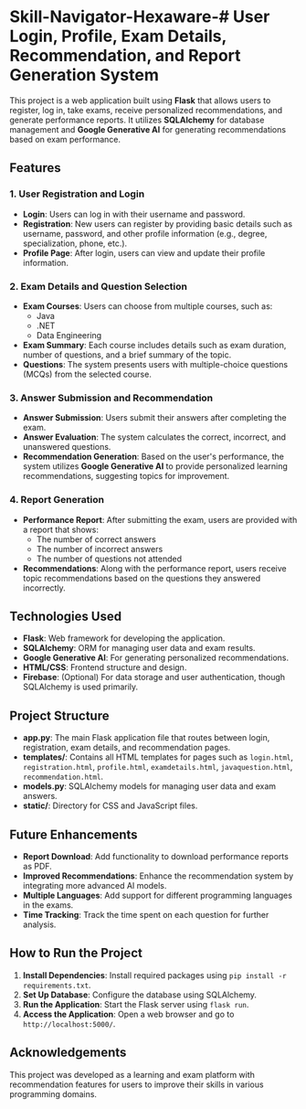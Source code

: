 # Skill-Navigator-Hexaware-# User Login, Profile, Exam Details, Recommendation, and Report Generation System

This project is a web application built using **Flask** that allows users to register, log in, take exams, receive personalized recommendations, and generate performance reports. It utilizes **SQLAlchemy** for database management and **Google Generative AI** for generating recommendations based on exam performance.

## Features

### 1. User Registration and Login
- **Login**: Users can log in with their username and password.
- **Registration**: New users can register by providing basic details such as username, password, and other profile information (e.g., degree, specialization, phone, etc.).
- **Profile Page**: After login, users can view and update their profile information.

### 2. Exam Details and Question Selection
- **Exam Courses**: Users can choose from multiple courses, such as:
  - Java
  - .NET
  - Data Engineering
- **Exam Summary**: Each course includes details such as exam duration, number of questions, and a brief summary of the topic.
- **Questions**: The system presents users with multiple-choice questions (MCQs) from the selected course.

### 3. Answer Submission and Recommendation
- **Answer Submission**: Users submit their answers after completing the exam.
- **Answer Evaluation**: The system calculates the correct, incorrect, and unanswered questions.
- **Recommendation Generation**: Based on the user's performance, the system utilizes **Google Generative AI** to provide personalized learning recommendations, suggesting topics for improvement.

### 4. Report Generation
- **Performance Report**: After submitting the exam, users are provided with a report that shows:
  - The number of correct answers
  - The number of incorrect answers
  - The number of questions not attended
- **Recommendations**: Along with the performance report, users receive topic recommendations based on the questions they answered incorrectly.

## Technologies Used
- **Flask**: Web framework for developing the application.
- **SQLAlchemy**: ORM for managing user data and exam results.
- **Google Generative AI**: For generating personalized recommendations.
- **HTML/CSS**: Frontend structure and design.
- **Firebase**: (Optional) For data storage and user authentication, though SQLAlchemy is used primarily.

## Project Structure
- **app.py**: The main Flask application file that routes between login, registration, exam details, and recommendation pages.
- **templates/**: Contains all HTML templates for pages such as `login.html`, `registration.html`, `profile.html`, `examdetails.html`, `javaquestion.html`, `recommendation.html`.
- **models.py**: SQLAlchemy models for managing user data and exam answers.
- **static/**: Directory for CSS and JavaScript files.

## Future Enhancements
- **Report Download**: Add functionality to download performance reports as PDF.
- **Improved Recommendations**: Enhance the recommendation system by integrating more advanced AI models.
- **Multiple Languages**: Add support for different programming languages in the exams.
- **Time Tracking**: Track the time spent on each question for further analysis.

## How to Run the Project
1. **Install Dependencies**: Install required packages using `pip install -r requirements.txt`.
2. **Set Up Database**: Configure the database using SQLAlchemy.
3. **Run the Application**: Start the Flask server using `flask run`.
4. **Access the Application**: Open a web browser and go to `http://localhost:5000/`.

## Acknowledgements
This project was developed as a learning and exam platform with recommendation features for users to improve their skills in various programming domains.

